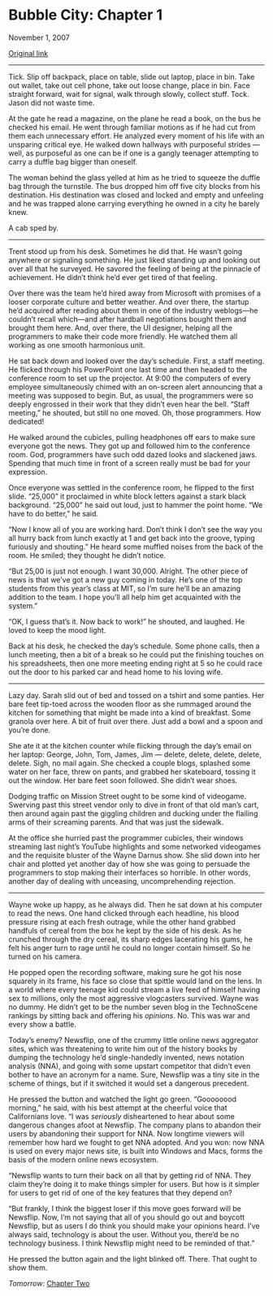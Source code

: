 Bubble City: Chapter 1
======================

November 1, 2007

[Original link](http://www.aaronsw.com/weblog/bubblecity1)

* * * * *

Tick. Slip off backpack, place on table, slide out laptop, place in bin.
Take out wallet, take out cell phone, take out loose change, place in
bin. Face straight forward, wait for signal, walk through slowly,
collect stuff. Tock. Jason did not waste time.

At the gate he read a magazine, on the plane he read a book, on the bus
he checked his email. He went through familiar motions as if he had cut
from them each unnecessary effort. He analyzed every moment of his life
with an unsparing critical eye. He walked down hallways with purposeful
strides — well, as purposeful as one can be if one is a gangly teenager
attempting to carry a duffle bag bigger than oneself.

The woman behind the glass yelled at him as he tried to squeeze the
duffle bag through the turnstile. The bus dropped him off five city
blocks from his destination. His destination was closed and locked and
empty and unfeeling and he was trapped alone carrying everything he
owned in a city he barely knew.

A cab sped by.

* * * * *

Trent stood up from his desk. Sometimes he did that. He wasn’t going
anywhere or signaling something. He just liked standing up and looking
out over all that he surveyed. He savored the feeling of being at the
pinnacle of achievement. He didn’t think he’d ever get tired of that
feeling.

Over there was the team he’d hired away from Microsoft with promises of
a looser corporate culture and better weather. And over there, the
startup he’d acquired after reading about them in one of the industry
weblogs—he couldn’t recall which—and after hardball negotiations bought
them and brought them here. And, over there, the UI designer, helping
all the programmers to make their code more friendly. He watched them
all working as one smooth harmonious unit.

He sat back down and looked over the day’s schedule. First, a staff
meeting. He flicked through his PowerPoint one last time and then headed
to the conference room to set up the projector. At 9:00 the computers of
every employee simultaneously chimed with an on-screen alert announcing
that a meeting was supposed to begin. But, as usual, the programmers
were so deeply engrossed in their work that they didn’t even hear the
bell. “Staff meeting,” he shouted, but still no one moved. Oh, those
programmers. How dedicated!

He walked around the cubicles, pulling headphones off ears to make sure
everyone got the news. They got up and followed him to the conference
room. God, programmers have such odd dazed looks and slackened jaws.
Spending that much time in front of a screen really must be bad for your
expression.

Once everyone was settled in the conference room, he flipped to the
first slide. “25,000” it proclaimed in white block letters against a
stark black background. “25,000” he said out loud, just to hammer the
point home. “We have to do better,” he said.

“Now I know all of you are working hard. Don’t think I don’t see the way
you all hurry back from lunch exactly at 1 and get back into the groove,
typing furiously and shouting.” He heard some muffled noises from the
back of the room. He smiled; they thought he didn’t notice.

“But 25,00 is just not enough. I want 30,000. Alright. The other piece
of news is that we’ve got a new guy coming in today. He’s one of the top
students from this year’s class at MIT, so I’m sure he’ll be an amazing
addition to the team. I hope you’ll all help him get acquainted with the
system.”

“OK, I guess that’s it. Now back to work!” he shouted, and laughed. He
loved to keep the mood light.

Back at his desk, he checked the day’s schedule. Some phone calls, then
a lunch meeting, then a bit of a break so he could put the finishing
touches on his spreadsheets, then one more meeting ending right at 5 so
he could race out the door to his parked car and head home to his loving
wife.

* * * * *

Lazy day. Sarah slid out of bed and tossed on a tshirt and some panties.
Her bare feet tip-toed across the wooden floor as she rummaged around
the kitchen for something that might be made into a kind of breakfast.
Some granola over here. A bit of fruit over there. Just add a bowl and a
spoon and you’re done.

She ate it at the kitchen counter while flicking through the day’s email
on her laptop: George, John, Tom, James, Jim — delete, delete, delete,
delete, delete. Sigh, no mail again. She checked a couple blogs,
splashed some water on her face, threw on pants, and grabbed her
skateboard, tossing it out the window. Her bare feet soon followed. She
didn’t wear shoes.

Dodging traffic on Mission Street ought to be some kind of videogame.
Swerving past this street vendor only to dive in front of that old man’s
cart, then around again past the giggling children and ducking under the
flailing arms of their screaming parents. And that was just the
sidewalk.

At the office she hurried past the programmer cubicles, their windows
streaming last night’s YouTube highlights and some networked videogames
and the requisite bluster of the Wayne Darnus show. She slid down into
her chair and plotted yet another day of how she was going to persuade
the programmers to stop making their interfaces so horrible. In other
words, another day of dealing with unceasing, uncomprehending rejection.

* * * * *

Wayne woke up happy, as he always did. Then he sat down at his computer
to read the news. One hand clicked through each headline, his blood
pressure rising at each fresh outrage, while the other hand grabbed
handfuls of cereal from the box he kept by the side of his desk. As he
crunched through the dry cereal, its sharp edges lacerating his gums, he
felt his anger turn to rage until he could no longer contain himself. So
he turned on his camera.

He popped open the recording software, making sure he got his nose
squarely in its frame, his face so close that spittle would land on the
lens. In a world where every teenage kid could stream a live feed of
himself having sex to millions, only the most aggressive vlogcasters
survived. Wayne was no dummy. He didn’t get to be the number seven blog
in the TechnoScene rankings by sitting back and offering his *opinions*.
No. This was war and every show a battle.

Today’s enemy? Newsflip, one of the crummy little online news aggregator
sites, which was threatening to write him out of the history books by
dumping the technology he’d single-handedly invented, news notation
analysis (NNA), and going with some upstart competitor that didn’t even
bother to have an acronym for a name. Sure, Newsflip was a tiny site in
the scheme of things, but if it switched it would set a dangerous
precedent.

He pressed the button and watched the light go green. “Goooooood
morning,” he said, with his best attempt at the cheerful voice that
Californians love. “I was *seriously* disheartened to hear about some
dangerous changes afoot at Newsflip. The company plans to abandon their
users by abandoning their support for NNA. Now longtime viewers will
remember how hard we fought to get NNA adopted. And you won: now NNA is
used on every major news site, is built into Windows and Macs, forms the
basis of the modern online news ecosystem.

“Newsflip wants to turn their back on all that by getting rid of NNA.
They claim they’re doing it to make things simpler for users. But how is
it simpler for users to get rid of one of the key features that they
depend on?

“But frankly, I think the biggest loser if this move goes forward will
be Newsflip. Now, I’m not saying that all of you should go out and
boycott Newsflip, but as users I do think you should make your opinions
heard. I’ve always said, technology is about the user. Without you,
there’d be no technology business. I think Newsflip might need to be
reminded of that.”

He pressed the button again and the light blinked off. There. That ought
to show them.

*Tomorrow:* [Chapter Two](http://aaronsw.com/weblog/bubblecity2)

